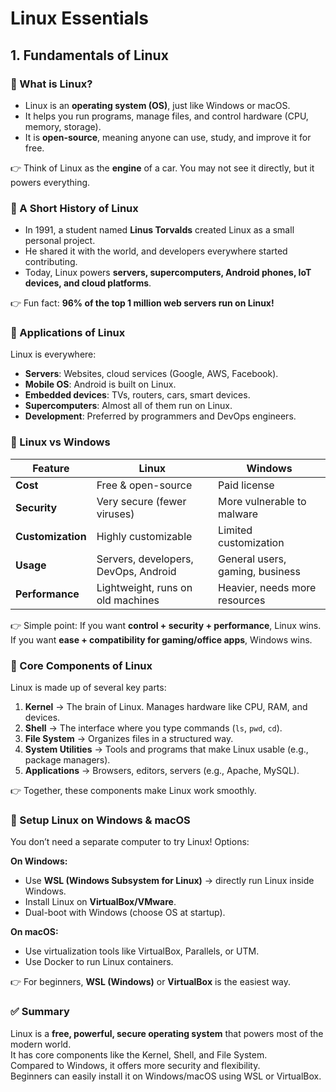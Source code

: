 # Linux Essentials  
## 1. Fundamentals of Linux  



### 🔹 What is Linux?  
- Linux is an **operating system (OS)**, just like Windows or macOS.  
- It helps you run programs, manage files, and control hardware (CPU, memory, storage).  
- It is **open-source**, meaning anyone can use, study, and improve it for free.  

👉 Think of Linux as the **engine** of a car. You may not see it directly, but it powers everything.  



### 🔹 A Short History of Linux  
- In 1991, a student named **Linus Torvalds** created Linux as a small personal project.  
- He shared it with the world, and developers everywhere started contributing.  
- Today, Linux powers **servers, supercomputers, Android phones, IoT devices, and cloud platforms**.  

👉 Fun fact: **96% of the top 1 million web servers run on Linux!**  



### 🔹 Applications of Linux  
Linux is everywhere:  
- **Servers**: Websites, cloud services (Google, AWS, Facebook).  
- **Mobile OS**: Android is built on Linux.  
- **Embedded devices**: TVs, routers, cars, smart devices.  
- **Supercomputers**: Almost all of them run on Linux.  
- **Development**: Preferred by programmers and DevOps engineers.  



### 🔹 Linux vs Windows  
| Feature | Linux | Windows |  
|---------|-------|---------|  
| **Cost** | Free & open-source | Paid license |  
| **Security** | Very secure (fewer viruses) | More vulnerable to malware |  
| **Customization** | Highly customizable | Limited customization |  
| **Usage** | Servers, developers, DevOps, Android | General users, gaming, business |  
| **Performance** | Lightweight, runs on old machines | Heavier, needs more resources |  

👉 Simple point: If you want **control + security + performance**, Linux wins. If you want **ease + compatibility for gaming/office apps**, Windows wins.  



### 🔹 Core Components of Linux  
Linux is made up of several key parts:  
1. **Kernel** → The brain of Linux. Manages hardware like CPU, RAM, and devices.  
2. **Shell** → The interface where you type commands (`ls`, `pwd`, `cd`).  
3. **File System** → Organizes files in a structured way.  
4. **System Utilities** → Tools and programs that make Linux usable (e.g., package managers).  
5. **Applications** → Browsers, editors, servers (e.g., Apache, MySQL).  

👉 Together, these components make Linux work smoothly.  



### 🔹 Setup Linux on Windows & macOS  
You don’t need a separate computer to try Linux! Options:  

**On Windows:**  
- Use **WSL (Windows Subsystem for Linux)** → directly run Linux inside Windows.  
- Install Linux on **VirtualBox/VMware**.  
- Dual-boot with Windows (choose OS at startup).  

**On macOS:**  
- Use virtualization tools like VirtualBox, Parallels, or UTM.  
- Use Docker to run Linux containers.  

👉 For beginners, **WSL (Windows)** or **VirtualBox** is the easiest way.  



### ✅ Summary  
Linux is a **free, powerful, secure operating system** that powers most of the modern world.  
It has core components like the Kernel, Shell, and File System.  
Compared to Windows, it offers more security and flexibility.  
Beginners can easily install it on Windows/macOS using WSL or VirtualBox.  
